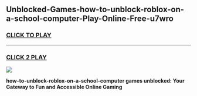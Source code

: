 
## Unblocked-Games-how-to-unblock-roblox-on-a-school-computer-Play-Online-Free-u7wro
<h3>
<a href="https://premium76.site?title=how-to-unblock-roblox-on-a-school-computer&ref=26A">CLICK TO PLAY</a></h3>
<hr>

<h3>
<a href="https://premium76.site?title=how-to-unblock-roblox-on-a-school-computer&ref=26A">CLICK 2 PLAY</a>
  
</h3>

<a href="https://premium76.site?title=how-to-unblock-roblox-on-a-school-computer&ref=26A"><img src="https://clearcache.store/games.png"></a>


**how-to-unblock-roblox-on-a-school-computer games unblocked: Your Gateway to Fun and Accessible Online Gaming**
